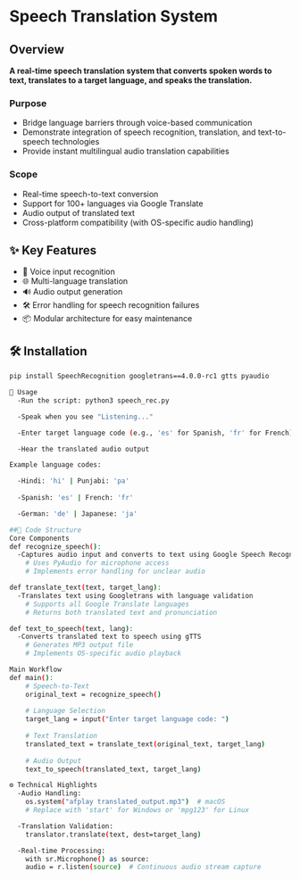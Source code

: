 # Speech Translation System

## Overview
**A real-time speech translation system that converts spoken words to text, translates to a target language, and speaks the translation.**

### Purpose
- Bridge language barriers through voice-based communication
- Demonstrate integration of speech recognition, translation, and text-to-speech technologies
- Provide instant multilingual audio translation capabilities

### Scope
- Real-time speech-to-text conversion
- Support for 100+ languages via Google Translate
- Audio output of translated text
- Cross-platform compatibility (with OS-specific audio handling)

## ✨ Key Features
- 🎤 Voice input recognition
- 🌐 Multi-language translation
- 🔊 Audio output generation
- 🛠 Error handling for speech recognition failures
- 📦 Modular architecture for easy maintenance

## 🛠 Installation
```bash
pip install SpeechRecognition googletrans==4.0.0-rc1 gtts pyaudio

🚀 Usage
  -Run the script: python3 speech_rec.py

  -Speak when you see "Listening..."

  -Enter target language code (e.g., 'es' for Spanish, 'fr' for French)

  -Hear the translated audio output

Example language codes:

  -Hindi: 'hi' | Punjabi: 'pa'
  
  -Spanish: 'es' | French: 'fr'

  -German: 'de' | Japanese: 'ja'

##📁 Code Structure
Core Components
def recognize_speech():
  -Captures audio input and converts to text using Google Speech Recognition
    # Uses PyAudio for microphone access
    # Implements error handling for unclear audio

def translate_text(text, target_lang):
  -Translates text using Googletrans with language validation
    # Supports all Google Translate languages
    # Returns both translated text and pronunciation

def text_to_speech(text, lang):
  -Converts translated text to speech using gTTS
    # Generates MP3 output file
    # Implements OS-specific audio playback

Main Workflow
def main():
    # Speech-to-Text
    original_text = recognize_speech()
    
    # Language Selection
    target_lang = input("Enter target language code: ")
    
    # Text Translation
    translated_text = translate_text(original_text, target_lang)
    
    # Audio Output
    text_to_speech(translated_text, target_lang)

⚙️ Technical Highlights
  -Audio Handling:
    os.system("afplay translated_output.mp3")  # macOS
    # Replace with 'start' for Windows or 'mpg123' for Linux

  -Translation Validation:
    translator.translate(text, dest=target_lang)

  -Real-time Processing:
    with sr.Microphone() as source:
    audio = r.listen(source)  # Continuous audio stream capture




